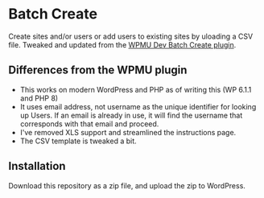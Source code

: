 # Batch Create

Create sites and/or users or add users to existing sites by uloading a CSV file. Tweaked and updated from the [WPMU Dev Batch Create plugin](https://github.com/wpmudev/batch-create/).

## Differences from the WPMU plugin
- This works on modern WordPress and PHP as of writing this (WP 6.1.1 and PHP 8)
- It uses email address, not username as the unique identifier for looking up Users. If an email is already in use, it will find the username that corresponds with that email and proceed.
- I've removed XLS support and streamlined the instructions page.
- The CSV template is tweaked a bit.

## Installation
Download this repository as a zip file, and upload the zip to WordPress.